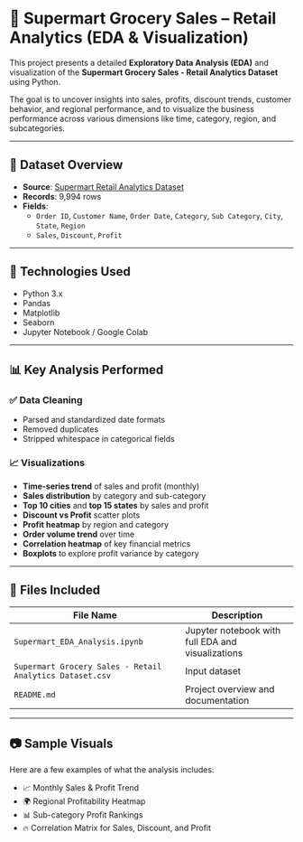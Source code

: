 # 🛒 Supermart Grocery Sales – Retail Analytics (EDA & Visualization)

This project presents a detailed **Exploratory Data Analysis (EDA)** and visualization of the **Supermart Grocery Sales - Retail Analytics Dataset** using Python.

The goal is to uncover insights into sales, profits, discount trends, customer behavior, and regional performance, and to visualize the business performance across various dimensions like time, category, region, and subcategories.

---

## 📁 Dataset Overview

- **Source**: [Supermart Retail Analytics Dataset](#)
- **Records**: 9,994 rows
- **Fields**:
  - `Order ID`, `Customer Name`, `Order Date`, `Category`, `Sub Category`, `City`, `State`, `Region`
  - `Sales`, `Discount`, `Profit`

---

## 🔧 Technologies Used

- Python 3.x
- Pandas
- Matplotlib
- Seaborn
- Jupyter Notebook / Google Colab

---

## 📊 Key Analysis Performed

### ✅ Data Cleaning
- Parsed and standardized date formats
- Removed duplicates
- Stripped whitespace in categorical fields

### 📈 Visualizations
- **Time-series trend** of sales and profit (monthly)
- **Sales distribution** by category and sub-category
- **Top 10 cities** and **top 15 states** by sales and profit
- **Discount vs Profit** scatter plots
- **Profit heatmap** by region and category
- **Order volume trend** over time
- **Correlation heatmap** of key financial metrics
- **Boxplots** to explore profit variance by category

---

## 📂 Files Included

| File Name | Description |
|-----------|-------------|
| `Supermart_EDA_Analysis.ipynb` | Jupyter notebook with full EDA and visualizations |
| `Supermart Grocery Sales - Retail Analytics Dataset.csv` | Input dataset |
| `README.md` | Project overview and documentation |

---

## 📷 Sample Visuals

Here are a few examples of what the analysis includes:

- 📈 Monthly Sales & Profit Trend
- 🌍 Regional Profitability Heatmap
- 📊 Sub-category Profit Rankings
- 🔥 Correlation Matrix for Sales, Discount, and Profit

